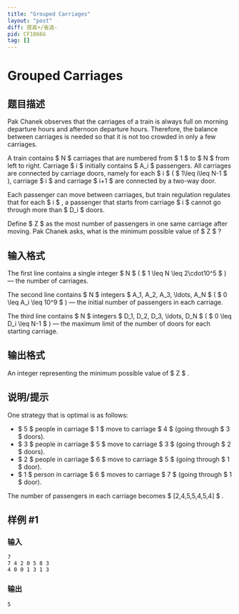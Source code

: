 ```yaml
---
title: "Grouped Carriages"
layout: "post"
diff: 提高+/省选-
pid: CF1866G
tag: []
---
```


# Grouped Carriages

## 题目描述

Pak Chanek observes that the carriages of a train is always full on morning departure hours and afternoon departure hours. Therefore, the balance between carriages is needed so that it is not too crowded in only a few carriages.

A train contains $ N $ carriages that are numbered from $ 1 $ to $ N $ from left to right. Carriage $ i $ initially contains $ A_i $ passengers. All carriages are connected by carriage doors, namely for each $ i $ ( $ 1\leq i\leq N-1 $ ), carriage $ i $ and carriage $ i+1 $ are connected by a two-way door.

Each passenger can move between carriages, but train regulation regulates that for each $ i $ , a passenger that starts from carriage $ i $  cannot go through more than $ D_i $ doors.

Define $ Z $ as the most number of passengers in one same carriage after moving. Pak Chanek asks, what is the minimum possible value of $ Z $ ?

## 输入格式

The first line contains a single integer $ N $ ( $ 1 \leq N \leq 2\cdot10^5 $ ) — the number of carriages.

The second line contains $ N $ integers $ A_1, A_2, A_3, \ldots, A_N $ ( $ 0 \leq A_i \leq 10^9 $ ) — the initial number of passengers in each carriage.

The third line contains $ N $ integers $ D_1, D_2, D_3, \ldots, D_N $ ( $ 0 \leq D_i \leq N-1 $ ) — the maximum limit of the number of doors for each starting carriage.

## 输出格式

An integer representing the minimum possible value of $ Z $ .

## 说明/提示

One strategy that is optimal is as follows:

- $ 5 $ people in carriage $ 1 $ move to carriage $ 4 $ (going through $ 3 $ doors).
- $ 3 $ people in carriage $ 5 $ move to carriage $ 3 $ (going through $ 2 $ doors).
- $ 2 $ people in carriage $ 6 $ move to carriage $ 5 $ (going through $ 1 $ door).
- $ 1 $ person in carriage $ 6 $ moves to carriage $ 7 $ (going through $ 1 $ door).

The number of passengers in each carriage becomes $ [2,4,5,5,4,5,4] $ .

## 样例 #1

### 输入

```
7
7 4 2 0 5 8 3
4 0 0 1 3 1 3
```

### 输出

```
5
```

